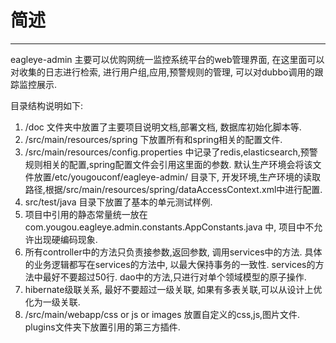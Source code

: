 # 简述

----
eagleye-admin 主要可以优购网统一监控系统平台的web管理界面, 在这里面可以对收集的日志进行检索, 进行用户组,应用,预警规则的管理, 可以对dubbo调用的跟踪监控展示.

目录结构说明如下:
1. /doc 文件夹中放置了主要项目说明文档,部署文档, 数据库初始化脚本等.
2. /src/main/resources/spring 下放置所有和spring相关的配置文件.
3. /src/main/resources/config.properties 中记录了redis,elasticsearch,预警规则相关的配置,spring配置文件会引用这里面的参数. 默认生产环境会将该文件放置/etc/yougouconf/eagleye-admin/ 目录下, 开发环境,生产环境的读取路径,根据/src/main/resources/spring/dataAccessContext.xml中进行配置.
4. src/test/java 目录下放置了基本的单元测试样例.
5. 项目中引用的静态常量统一放在com.yougou.eagleye.admin.constants.AppConstants.java 中, 项目中不允许出现硬编码现象.
6. 所有controller中的方法只负责接参数,返回参数, 调用services中的方法. 具体的业务逻辑都写在services的方法中, 以最大保持事务的一致性. services的方法中最好不要超过50行. dao中的方法,只进行对单个领域模型的原子操作.
7. hibernate级联关系, 最好不要超过一级关联, 如果有多表关联,可以从设计上优化为一级关联.
8. /src/main/webapp/css or js or images 放置自定义的css,js,图片文件. plugins文件夹下放置引用的第三方插件.